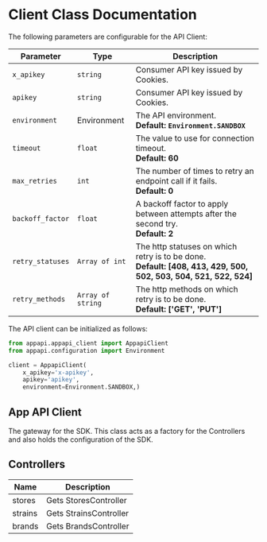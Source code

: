 
# Client Class Documentation

The following parameters are configurable for the API Client:

| Parameter | Type | Description |
|  --- | --- | --- |
| `x_apikey` | `string` | Consumer API key issued by Cookies. |
| `apikey` | `string` | Consumer API key issued by Cookies. |
| `environment` | Environment | The API environment. <br> **Default: `Environment.SANDBOX`** |
| `timeout` | `float` | The value to use for connection timeout. <br> **Default: 60** |
| `max_retries` | `int` | The number of times to retry an endpoint call if it fails. <br> **Default: 0** |
| `backoff_factor` | `float` | A backoff factor to apply between attempts after the second try. <br> **Default: 2** |
| `retry_statuses` | `Array of int` | The http statuses on which retry is to be done. <br> **Default: [408, 413, 429, 500, 502, 503, 504, 521, 522, 524]** |
| `retry_methods` | `Array of string` | The http methods on which retry is to be done. <br> **Default: ['GET', 'PUT']** |

The API client can be initialized as follows:

```python
from appapi.appapi_client import AppapiClient
from appapi.configuration import Environment

client = AppapiClient(
    x_apikey='x-apikey',
    apikey='apikey',
    environment=Environment.SANDBOX,)
```

## App API Client

The gateway for the SDK. This class acts as a factory for the Controllers and also holds the configuration of the SDK.

## Controllers

| Name | Description |
|  --- | --- |
| stores | Gets StoresController |
| strains | Gets StrainsController |
| brands | Gets BrandsController |

